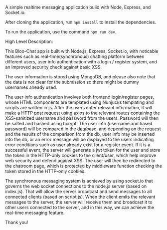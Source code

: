 A simple realtime messaging application build with Node, Express, and Socket.io.

After cloning the application, run `npm install` to install the dependencies. 

To run the application, use the command `npm run dev`.

High Level Description:


This Bloo-Chat app is built with Node.js, Express, Socket.io, with noticable features such as real-time(synchronous) chatting platform between different users, user info authentication with a login / register system, and an improved security check against basic XSS. 

The user information is stored using MongoDB, and please also note that the data is not clear for the submission so there might be dummy usernames already used.

The user info authentication involves both frontend login/register pages, whose HTML components are templated using Nunjucks templating and scripts are written in js. After the users enter relevant information, it will make a HTTP post request using axios to the relevant routes containing the XSS-sanitized username and password from the users. Password will then be salted and hashed using bcrypt. The user info (username and hased password) will be compared in the database, and depending on the request and the results of the comparison from the db, user info may be inserted into the db, or an error message will be displayed to the users indicating error conditions such as user already exist for a register event. If it is a successful event, the server will generate a jwt token for the user and store the token in the HTTP-only cookies to the client/user, which help improve web security and defend against XSS. The user will then be redirected to the chatroom page, which is protected by middleware function checking the token stored in the HTTP-only cookies.

The synchronous messaging system is achieved by using socket.io that governs the web socket connections to the node.js server (based on index.js). That will allow the server broadcast and send messages to all connected clients (based on script.js). When the client emits the relevant messages to the server, the server will receive them and broadcast it to other users connected to the server, and in this way, we can achieve the real-time messaging feature.


Thank you!
